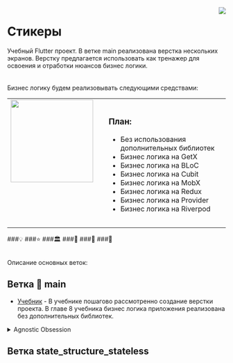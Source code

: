 <img src="assets/images/profile_pic.png" align="right" />

# Стикеры
Учебный Flutter проект.
В ветке main реализована верстка нескольких экранов. 
Верстку предлагается использовать как тренажер для освоения и отработки нюансов бизнес логики.
<br/>
<br/>
<br/>
Бизнес логику будем реализовывать следующими средствами:

<table>
<tr>
<td>
<a href="#banner"><img align="left" src="assets/images/dinosaur.png" width="190" style="margin-bottom:100px; margin-right:20px;"></a>
</td>
<td>
<h3>План:</h3>
<ul>
    <li>Без использования дополнительных библиотек</li>
    <li>Бизнес логика на GetX</li>
    <li>Бизнес логика на BLoC</li>
    <li>Бизнес логика на Cubit</li>
    <li>Бизнес логика на MobX</li>
    <li>Бизнес логика на Redux</li>
    <li>Бизнес логика на Provider</li>
    <li>Бизнес логика на Riverpod</li>
</ul>
<img width="1000" height="0">
<br/>
</td>
</tr>
</table>

###:bulb:  ###:star: ###:classical_building: ###:mag_right:  ###:test_tube: ###:toolbox:

<br/>
Описание основных веток:

## Ветка :mag_right: main

- [Учебник](https://yulmosk.github.io/SunStickers/tutorials/Stickers.pdf) - В учебнике пошагово рассмотренно создание верстки проекта. В главе 8 учебника бизнес логика приложения реализована без дополнительных библиотек.
<details>
    <summary> Agnostic Obsession </summary>

### Agnostic Obsession

Agnostic obsession is a design approach that focuses on creating software unrelated to any specific domain, application, or technology. Some strategies adopted in this project are related to particular principles, such as the **domain-centric** to support the business (**Reactive DDD** and **Clean Architecture**); **Event Sourcing** + **object-relational mapping** (ORM) for persistence mechanism; **Containers** for immutable environments; and **Kubernetes** (K8s) for cloud deployment.

The **domain-centric** approach is a design pattern that separates the core business logic of an application from other concerns, such as the user interface or infrastructure, making it easier to maintain and extend the application, as the core domain is isolated from other system components. Additionally, the ability to move the core domain to different applications while **keeping the essence of the business** can be helpful for organizations that need to support multiple applications or platforms.

A key aspect of agnostic obsession is **event-sourcing** and **object-relational mapping** (ORM) as a persistence mechanism. Event sourcing involves storing the history of events occurring within a system rather than the system's current state, **avoiding advanced database capabilities such as Joins, Triggers, Procedures, and more**. On the other hand, ORM is a technique that maps objects in a program to data stored in a database, making it easier and more abstract to manage data.

Another essential aspect of agnostic obsession is using **containers to create immutable environments**. Containers are a lightweight virtualization form that allows packaging an application and its dependencies into a single, self-contained unit, making it easy to deploy and run the application in any environment without worrying about the underlying infrastructure or platform.

Finally, agnostic obsession often involves using **Kubernetes** (K8s) for cloud deployment. K8s is an open-source platform for managing and deploying containerized applications. It is widely used in the industry and supported by most cloud providers, making it a natural choice for agnostic obsession.

In summary, agnostic obsession is a powerful approach that allows for creating highly flexible and adaptable software that can be easily moved and deployed in different environments. Using event-sourcing, ORM, Containers, and K8s, it is possible to build resilient, scalable, and easy-to-maintain systems.

```csharp
[Fact]
public void CreateCartShouldRaiseCartCreated()
    => Given<ShoppingCart>()
        .When<Command.CreateCart>(new(_cartId, _customerId))
        .Then<DomainEvent.CartCreated>(
            @event => @event.CartId.Should().Be(_cartId),
            @event => @event.CustomerId.Should().Be(_customerId),
            @event => @event.Status.Should().Be(CartStatus.Active));
```


> CQRS stands for Command and Query Responsibility Segregation, a pattern that separates read and update operations for a data store. Implementing CQRS in your application can maximize its
> performance, scalability, and security. The flexibility created by migrating to CQRS allows a system to better evolve over time and prevents update commands from causing merge conflicts at the
> domain level.
>
> Benefits of CQRS include:
>
> - **Independent scaling**. CQRS allows the read and write workloads to scale independently, and may result in fewer lock contentions.
> - **Optimized data schemas**. The read side can use a schema that is optimized for queries, while the write side uses a schema that is optimized for updates.
> - **Security**. It's easier to ensure that only the right domain entities are performing writes on the data.
> - **Separation of concerns**. Segregating the read and write sides can result in models that are more maintainable and flexible. Most of the complex business logic goes into the write model. The
    > read model can be relatively simple.
> - **Simpler queries**. By storing a materialized view in the read database, the application can avoid complex joins when querying.
>
</details>

## Ветка state_structure_stateless